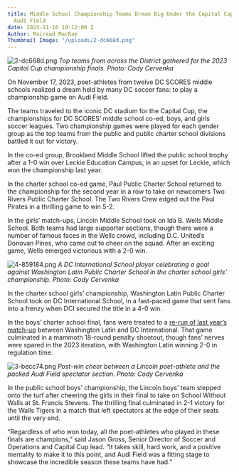 ```yaml
---
title: Middle School Championship Teams Dream Big Under the Capital Cup Lights at
  Audi Field
date: 2023-11-16 19:12:00 Z
Author: Mairead MacRae
Thumbnail Image: "/uploads/2-dc668d.png"
---
```


![2-dc668d.png](/uploads/2-dc668d.png)
*Top teams from across the District gathered for the 2023 Capital Cup championship finals. Photo: Cody Cervenka*













On November 17, 2023, poet-athletes from twelve DC SCORES middle schools realized a dream held by many DC soccer fans: to play a championship game on Audi Field.

The teams traveled to the iconic DC stadium for the Capital Cup, the championships for DC SCORES’ middle school co-ed, boys, and girls soccer leagues. Two championship games were played for each gender group as the top teams from the public and public charter school divisions battled it out for victory.

In the co-ed group, Brookland Middle School lifted the public school trophy after a 1-0 win over Leckie Education Campus, in an upset for Leckie, which won the championship last year.

In the charter school co-ed game, Paul Public Charter School returned to the championship for the second year in a row to take on newcomers Two Rivers Public Charter School. The Two Rivers Crew edged out the Paul Pirates in a thrilling game to win 5-2.

In the girls’ match-ups, Lincoln Middle School took on Ida B. Wells Middle School. Both teams had large supporter sections, though there were a number of famous faces in the Wells crowd, including D.C. United’s Donovan Pines, who came out to cheer on the squad. After an exciting game, Wells emerged victorious with a 2-0 win.

![4-859184.png](/uploads/4-859184.png)
*A DC International School player celebrating a goal against Washington Latin Public Charter School in the charter school girls’ championship. Photo: Cody Cervenka*

In the charter school girls’ championship, Washington Latin Public Charter School took on DC International School, in a fast-paced game that sent fans into a frenzy when DCI secured the title in a 4-0 win.

In the boys’ charter school final, fans were treated to a [re-run of last year’s match-up](https://www.dcscores.org/blog/2022/11/twelve-middle-school-teams-compete-at-the-districts-most-iconic-soccer-venues-in-dc-scores-capital-cup-championships) between Washington Latin and DC International. That game culminated in a mammoth 18-round penalty shootout, though fans’ nerves were spared in the 2023 iteration, with Washington Latin winning 2-0 in regulation time.

![3-becc74.png](/uploads/3-becc74.png)
*Post-win cheer between a Lincoln poet-athlete and the packed Audi Field spectator section. Photo: Cody Cervenka*

In the public school boys’ championship, the Lincoln boys’ team stepped onto the turf after cheering the girls in their final to take on School Without Walls at St. Francis Stevens. The thrilling final culminated in 2-1 victory for the Walls Tigers in a match that left spectators at the edge of their seats until the very end.

“Regardless of who won today, all the poet-athletes who played in these finals are champions,” said Jason Gross, Senior Director of Soccer and Operations and Capital Cup lead. “It takes skill, hard work, and a positive mentality to make it to this point, and Audi Field was a fitting stage to showcase the incredible season these teams have had.”